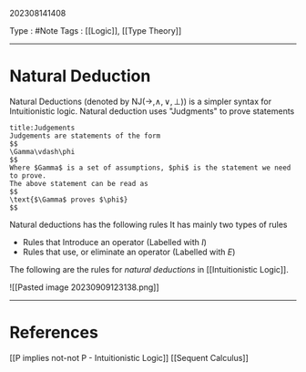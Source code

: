 202308141408

Type : #Note
Tags : [[Logic]], [[Type Theory]]

---
# Natural Deduction
Natural Deductions (denoted by $\text{NJ}(\to,\land,\lor,\perp)$) is a simpler syntax for Intuitionistic logic. Natural deduction uses "Judgments" to prove statements

```ad-info
title:Judgements
Judgements are statements of the form
$$
\Gamma\vdash\phi
$$
Where $Gamma$ is a set of assumptions, $phi$ is the statement we need to prove.
The above statement can be read as 
$$
\text{$\Gamma$ proves $\phi$}
$$
```

Natural deductions has the following rules
It has mainly two types of rules
- Rules that Introduce an operator (Labelled with $I$)
- Rules that use, or eliminate an operator (Labelled with $E$)

The following are the rules for *natural deductions* in [[Intuitionistic Logic]].

![[Pasted image 20230909123138.png]]

---
# References
[[P implies not-not P - Intuitionistic Logic]]
[[Sequent Calculus]]